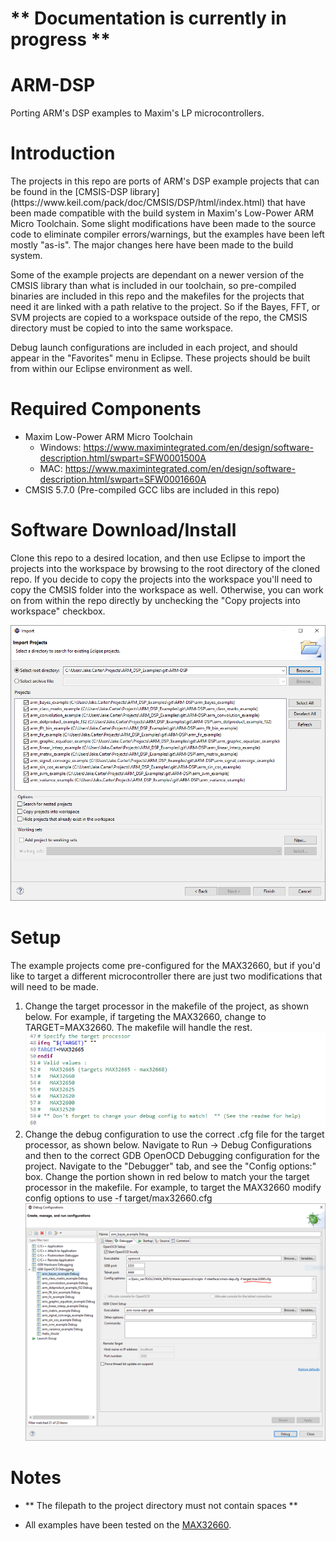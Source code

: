 # ** Documentation is currently in progress **
# ARM-DSP
Porting ARM's DSP examples to Maxim's LP microcontrollers.

# Introduction
<p>
  The projects in this repo are ports of ARM's DSP example projects that can be found in the [CMSIS-DSP library](https://www.keil.com/pack/doc/CMSIS/DSP/html/index.html) that have been made compatible with the build system in Maxim's Low-Power ARM Micro Toolchain.  Some slight modifications have been made to the source code to eliminate compiler errors/warnings, but the examples have been left mostly "as-is".  The major changes here have been made to the build system.
</p>
<p>
  Some of the example projects are dependant on a newer version of the CMSIS library than what is included in our toolchain, so pre-compiled binaries are included in this repo and the makefiles for the projects that need it are linked with a path relative to the project. So if the Bayes, FFT, or SVM projects are copied to a workspace outside of the repo, the CMSIS directory must be copied to into the same workspace.
</p>
<p>
Debug launch configurations are included in each project, and should appear in the "Favorites" menu in Eclipse.  These projects should be built from within our Eclipse environment as well.
</p>

# Required Components
- Maxim Low-Power ARM Micro Toolchain
  - Windows: https://www.maximintegrated.com/en/design/software-description.html/swpart=SFW0001500A
  - MAC: https://www.maximintegrated.com/en/design/software-description.html/swpart=SFW0001660A
- CMSIS 5.7.0 (Pre-compiled GCC libs are included in this repo)

# Software Download/Install
<p>
  Clone this repo to a desired location, and then use Eclipse to import the projects into the workspace by browsing to the root directory of the cloned repo.  If you decide to copy the projects into the workspace you'll need to copy the CMSIS folder into the workspace as well.  Otherwise, you can work on from within the repo directly by unchecking the "Copy projects into workspace" checkbox.
</p>
<img src="img/import.png">

# Setup
<p>
  The example projects come pre-configured for the MAX32660, but if you'd like to target a different microcontroller there are just two modifications that will need to be made.
  <ol>
    <li>Change the target processor in the makefile of the project, as shown below.  For example, if targeting the MAX32660, change to TARGET=MAX32660.  The makefile will handle the rest.<img src="img/target.png"></li>
    <li>Change the debug configuration to use the correct .cfg file for the target processor, as shown below.  Navigate to Run -> Debug Configurations and then to the correct GDB OpenOCD Debugging configuration for the project.  Navigate to the "Debugger" tab, and see the "Config options:" box.  Change the portion shown in red below to match your the target processor in the makefile.  For example, to target the MAX32660 modify config options to use -f target/max32660.cfg<img src="img/debug_config.png"</li>
  </ol>
</p>

# Notes
- ** The filepath to the project directory must not contain spaces **

- All examples have been tested on the [MAX32660](https://www.maximintegrated.com/en/products/microcontrollers/MAX32660.html).
